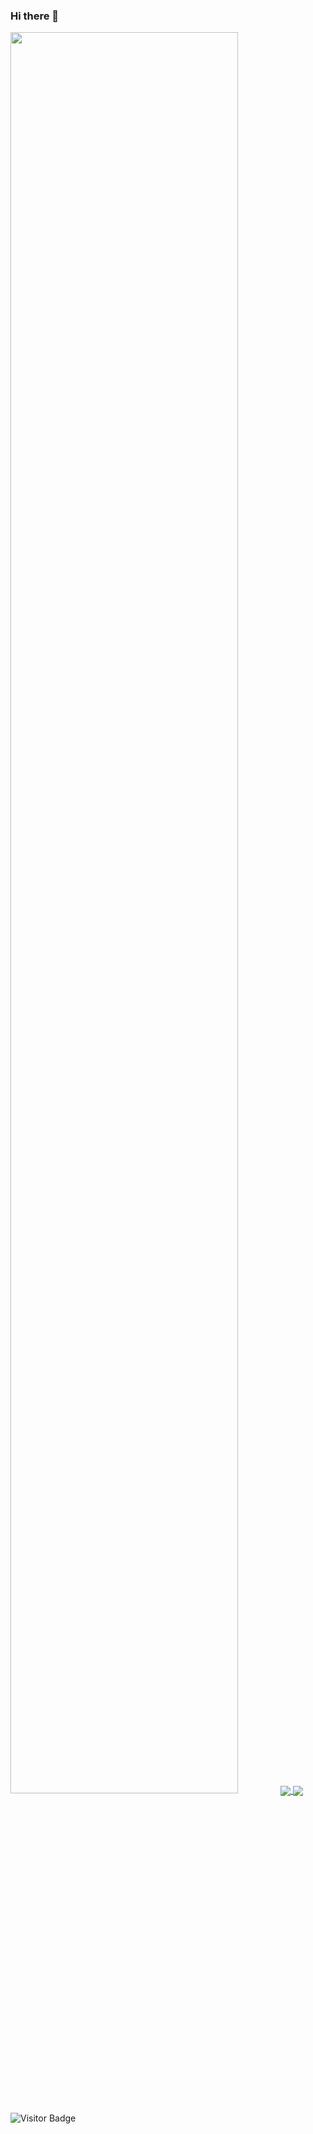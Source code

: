### Hi there 👋

<img src="https://user-images.githubusercontent.com/57366310/92895303-0ea64880-f424-11ea-8a54-2fef5e6561c3.png" width=85% height=85% />

<a href="https://github.com/iliasmariosg/iliasmariosg">
  <img align="center" src="https://github-readme-stats.vercel.app/api?username=iliasmariosg&count_private=true&show_icons=true&include_all_commits=true" />
</a>

<a href="https://github.com/iliasmariosg/iliasmariosg">
  <img align="center" src="https://github-readme-stats.vercel.app/api/top-langs/?username=iliasmariosg&hide=TeX&layout=compact" />
</a>

<!-- ![Github Stats](https://github-readme-stats.vercel.app/api?username=iliasmariosg&count_private=true&show_icons=true&include_all_commits=true) -->

<!-- ![Top Langs](https://github-readme-stats.vercel.app/api/top-langs/?username=iliasmariosg&hide=TeX&layout=compact) -->

![Visitor Badge](https://visitor-badge.laobi.icu/badge?page_id=iliasmariosg.iliasmariosg)

<!--
**IliasMariosG/IliasMariosG** is a ✨ _special_ ✨ repository because its `README.md` (this file) appears on your GitHub profile.

Here are some ideas to get you started:

- 🔭 I’m currently working on ...
- 🌱 I’m currently learning ...
- 👯 I’m looking to collaborate on ...
- 🤔 I’m looking for help with ...
- 💬 Ask me about ...
- 📫 How to reach me: ...
- 😄 Pronouns: ...
- ⚡ Fun fact: ...
-->
